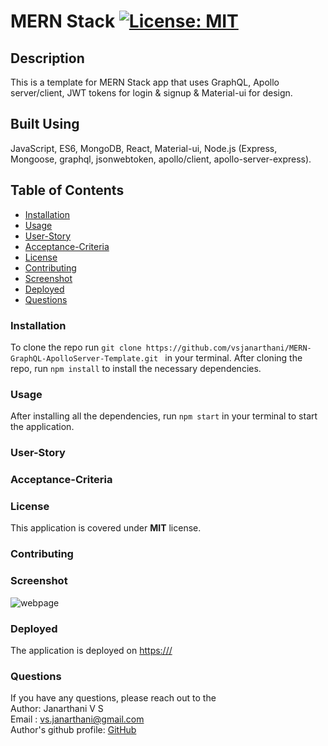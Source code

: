 # MERN Stack  [![License: MIT](https://img.shields.io/badge/License-MIT-yellow.svg)](https://opensource.org/licenses/MIT)
## Description
This is a template for MERN Stack app that uses GraphQL, Apollo server/client, JWT tokens for login & signup & Material-ui for design.

## Built Using
JavaScript, ES6, MongoDB, React, Material-ui, Node.js (Express, Mongoose, graphql, jsonwebtoken, apollo/client, apollo-server-express).

## Table of Contents
* [Installation](#Installation)
* [Usage](#Usage)
* [User-Story](#User-Story)
* [Acceptance-Criteria](#Acceptance-Criteria)
* [License](#License)
* [Contributing](#Contributing)
* [Screenshot](#Screenshot)
* [Deployed](#Deployed)
* [Questions](#Questions)

### Installation
To clone the repo run ```git clone https://github.com/vsjanarthani/MERN-GraphQL-ApolloServer-Template.git ``` in your terminal. After cloning the repo, run ```npm install``` to install the necessary dependencies.

### Usage
After installing all the dependencies, run ```npm start``` in your terminal to start the application. 

### User-Story


### Acceptance-Criteria
 
### License
This application is covered under **MIT** license.

### Contributing 


### Screenshot
![webpage](./assets/images/screenshot.png)

### Deployed
The application is deployed on  [https:///](https:///)

### Questions
If you have any questions, please reach out to the<br>
Author: Janarthani V S <br>
Email : <vs.janarthani@gmail.com> <br>
Author's github profile: [GitHub](https://github.com/vsjanarthani)
